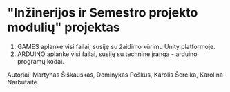 # "Inžinerijos ir Semestro projekto modulių" projektas
1. GAMES aplanke visi failai, susiję su žaidimo kūrimu Unity platformoje.
2. ARDUINO aplanke visi failai, susiję su technine įranga - arduino programų kodai.

Autoriai: Martynas Šiškauskas, Dominykas Poškus, Karolis Šereika, Karolina Narbutaitė
